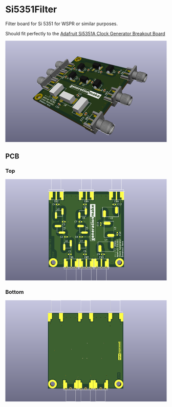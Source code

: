 # Si5351Filter
Filter board for Si 5351 for WSPR or similar purposes.

Should fit perfectly to the [Adafruit Si5351A Clock Generator Breakout Board](https://www.adafruit.com/product/2045)

![Si5351Filter rendering](docs/images/Si5351Filter_rendering.png)

## PCB

### Top

![Si5351Filter PCB top](docs/images/Si5351Filter_top.png)

### Bottom

![Si5351Filter PCB bot](docs/images/Si5351Filter_bot.png)


